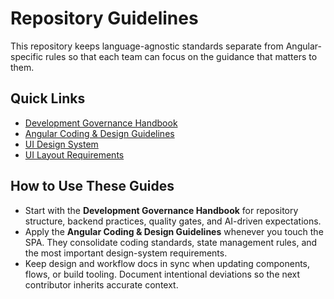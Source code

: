 # Repository Guidelines

This repository keeps language-agnostic standards separate from Angular-specific rules so that each team can focus on the guidance that matters to them.

## Quick Links

- [Development Governance Handbook](docs/governance/development-governance-handbook.md)
- [Angular Coding & Design Guidelines](docs/guidelines/angular-coding-guidelines.md)
- [UI Design System](docs/ui-design-system.md)
- [UI Layout Requirements](docs/ui-layout-requirements.md)

## How to Use These Guides

- Start with the **Development Governance Handbook** for repository structure, backend practices, quality gates, and AI-driven expectations.
- Apply the **Angular Coding & Design Guidelines** whenever you touch the SPA. They consolidate coding standards, state management rules, and the most important design-system requirements.
- Keep design and workflow docs in sync when updating components, flows, or build tooling. Document intentional deviations so the next contributor inherits accurate context.
